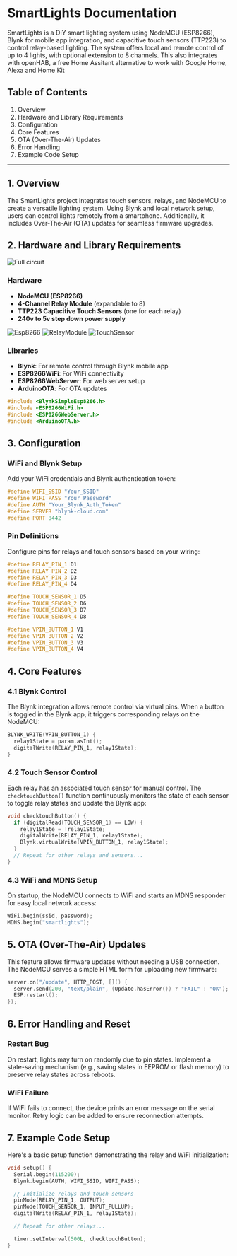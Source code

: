 # SmartLights Documentation

SmartLights is a DIY smart lighting system using NodeMCU (ESP8266), Blynk for mobile app integration, and capacitive touch sensors (TTP223) to control relay-based lighting. The system offers local and remote control of up to 4 lights, with optional extension to 8 channels. This also integrates with openHAB, a free Home Assitant alternative to work with Google Home, Alexa and Home Kit

## Table of Contents

1. Overview
2. Hardware and Library Requirements
3. Configuration
4. Core Features
5. OTA (Over-The-Air) Updates
6. Error Handling
7. Example Code Setup

---

## 1. Overview

The SmartLights project integrates touch sensors, relays, and NodeMCU to create a versatile lighting system. Using Blynk and local network setup, users can control lights remotely from a smartphone. Additionally, it includes Over-The-Air (OTA) updates for seamless firmware upgrades.

## 2. Hardware and Library Requirements
![Full circuit](https://github.com/user-attachments/assets/fffaf704-6de6-4f28-a9f0-d6b5900be280)


### Hardware
- **NodeMCU (ESP8266)**
- **4-Channel Relay Module** (expandable to 8)
- **TTP223 Capacitive Touch Sensors** (one for each relay)
- **240v to 5v step down power supply** 

![Esp8266](https://github.com/user-attachments/assets/ce149b00-574c-4b08-82bc-2c69bcab5fec)
![RelayModule](https://github.com/user-attachments/assets/80e6e35f-5c46-4cae-ad1b-9e8c781b3f64)
![TouchSensor](https://github.com/user-attachments/assets/2d5f21fb-2139-4d77-bfc6-8d3a453b9e5e)


### Libraries
- **Blynk**: For remote control through Blynk mobile app
- **ESP8266WiFi**: For WiFi connectivity
- **ESP8266WebServer**: For web server setup
- **ArduinoOTA**: For OTA updates

```cpp
#include <BlynkSimpleEsp8266.h>
#include <ESP8266WiFi.h>
#include <ESP8266WebServer.h>
#include <ArduinoOTA.h>
```

## 3. Configuration

### WiFi and Blynk Setup
Add your WiFi credentials and Blynk authentication token:

```cpp
#define WIFI_SSID "Your_SSID"
#define WIFI_PASS "Your_Password"
#define AUTH "Your_Blynk_Auth_Token"
#define SERVER "blynk-cloud.com"
#define PORT 8442
```

### Pin Definitions
Configure pins for relays and touch sensors based on your wiring:

```cpp
#define RELAY_PIN_1 D1
#define RELAY_PIN_2 D2
#define RELAY_PIN_3 D3
#define RELAY_PIN_4 D4

#define TOUCH_SENSOR_1 D5
#define TOUCH_SENSOR_2 D6
#define TOUCH_SENSOR_3 D7
#define TOUCH_SENSOR_4 D8

#define VPIN_BUTTON_1 V1
#define VPIN_BUTTON_2 V2
#define VPIN_BUTTON_3 V3
#define VPIN_BUTTON_4 V4
```

## 4. Core Features

### 4.1 Blynk Control
The Blynk integration allows remote control via virtual pins. When a button is toggled in the Blynk app, it triggers corresponding relays on the NodeMCU:

```cpp
BLYNK_WRITE(VPIN_BUTTON_1) {
  relay1State = param.asInt();
  digitalWrite(RELAY_PIN_1, relay1State);
}
```

### 4.2 Touch Sensor Control
Each relay has an associated touch sensor for manual control. The `checktouchButton()` function continuously monitors the state of each sensor to toggle relay states and update the Blynk app:

```cpp
void checktouchButton() {
  if (digitalRead(TOUCH_SENSOR_1) == LOW) {
    relay1State = !relay1State;
    digitalWrite(RELAY_PIN_1, relay1State);
    Blynk.virtualWrite(VPIN_BUTTON_1, relay1State);
  }
  // Repeat for other relays and sensors...
}
```

### 4.3 WiFi and MDNS Setup
On startup, the NodeMCU connects to WiFi and starts an MDNS responder for easy local network access:

```cpp
WiFi.begin(ssid, password);
MDNS.begin("smartlights");
```

## 5. OTA (Over-The-Air) Updates

This feature allows firmware updates without needing a USB connection. The NodeMCU serves a simple HTML form for uploading new firmware:

```cpp
server.on("/update", HTTP_POST, []() {
  server.send(200, "text/plain", (Update.hasError()) ? "FAIL" : "OK");
  ESP.restart();
});
```

## 6. Error Handling and Reset

### Restart Bug
On restart, lights may turn on randomly due to pin states. Implement a state-saving mechanism (e.g., saving states in EEPROM or flash memory) to preserve relay states across reboots.

### WiFi Failure
If WiFi fails to connect, the device prints an error message on the serial monitor. Retry logic can be added to ensure reconnection attempts.

## 7. Example Code Setup

Here's a basic setup function demonstrating the relay and WiFi initialization:

```cpp
void setup() {
  Serial.begin(115200);
  Blynk.begin(AUTH, WIFI_SSID, WIFI_PASS);

  // Initialize relays and touch sensors
  pinMode(RELAY_PIN_1, OUTPUT);
  pinMode(TOUCH_SENSOR_1, INPUT_PULLUP);
  digitalWrite(RELAY_PIN_1, relay1State);

  // Repeat for other relays...

  timer.setInterval(500L, checktouchButton);
}
```
